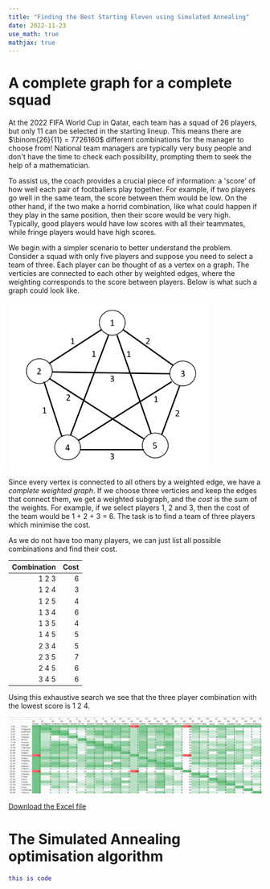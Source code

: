 ```yaml
---
title: "Finding the Best Starting Eleven using Simulated Annealing"
date: 2022-11-23
use_math: true
mathjax: true
---
```


# A complete graph for a complete squad

At the 2022 FIFA World Cup in Qatar, each team has a squad of 26 players, but only 11 can be selected in the starting lineup. This means there are $\binom{26}{11} = 7726160$ different combinations for the manager to choose from! National team managers are typically very busy people and don't have the time to check each possibility, prompting them to seek the help of a mathematician. 

To assist us, the coach provides a crucial piece of information: a 'score' of how well each pair of footballers play together. For example, if two players go well in the same team, the score between them would be low. On the other hand, if the two make a horrid combination, like what could happen if they play in the same position, then their score would be very high. Typically, good players would have low scores with all their teammates, while fringe players would have high scores. 

We begin with a simpler scenario to better understand the problem. Consider a squad with only five players and suppose you need to select a team of three. Each player can be thought of as a vertex on a graph. The verticies are connected to each other by weighted edges, where the weighting corresponds to the score between players. Below is what such a graph could look like.

<img src="assets/5PlayerGraph.png" width="400">

Since every vertex is connected to all others by a weighted edge, we have a *complete weighted graph*. If we choose three verticies and keep the edges that connect them, we get a weighted subgraph, and the *cost* is the sum of the weights. For example, if we select players 1, 2 and 3, then the cost of the team would be 1 + 2 + 3 = 6. The task is to find a team of three players which minimise the cost. 

As we do not have too many players, we can just list all possible combinations and find their cost. 

| Combination | Cost |
| -----------: | ----: |
| 1 2 3     | 6 |
| 1 2 4     | 3 |
| 1 2 5     | 4 |
| 1 3 4     | 6 |
| 1 3 5     | 4 |
| 1 4 5     | 5 |
| 2 3 4     | 5 |
| 2 3 5     | 7 |
| 2 4 5     | 6 |
| 3 4 5     | 6 |

Using this exhaustive search we see that the three player combination with the lowest score is 1 2 4. 


![Player pair scores](/assets/PlayerChem.png)

<a href="assets/SocceroosGraph.xlsx" download>Download the Excel file</a>

# The Simulated Annealing optimisation algorithm

```matlab
this is code
```
